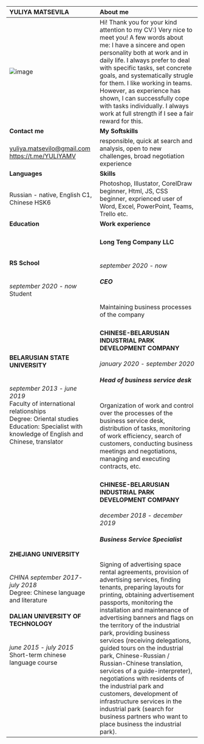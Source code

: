 
|YULIYA MATSEVILA|About me|
|:-------------------------|:------|
| ![image](https://sun9-36.userapi.com/impg/2CTPuEpS-m7q54n8BxwTzbZ-v2Nqzvl0oAMJng/_mRqNrdXa5U.jpg?size=200x0&quality=90&crop=0,0,944,1112&sign=e9fcd91fc4704cca4ccb2f5bd2a64356&ava=1)| Hi! Thank you for your kind attention to my CV:) Very nice to meet you! A few words about me: I have a sincere and open personality both at work and in daily life. I always prefer to deal with specific tasks, set concrete goals, and systematically strugle for them. I like working in teams. However, as experience has shown, I can successfully cope with tasks individually. I always work at full strength if I see a fair reward for this. |
| **Contact me**| **My Softskills**| 
|yuliya.matsevilo@gmail.com https://t.me/YULIYAMV| responsible, quick at search and analysis, open to new challenges, broad negotiation experience|
|**Languages**|**Skills**|
|Russian - native, English C1, Chinese HSK6| Photoshop, Illustator, CorelDraw beginner, Html, JS, CSS beginner, exprienced user of Word, Excel, PowerPoint, Teams, Trello etc.|
|**Education**|**Work experience**|
|<h4>RS School</h4> <br/>*september 2020 - now* <br/>Student|<h4>Long Teng Company LLC</h4><br/> *september 2020 - now* <br/><h5>CEO</h5> <br/>Maintaining business processes of the company|
|<h4>BELARUSIAN STATE UNIVERSITY</h4><br/> *september 2013 - june 2019* <br/>Faculty of international relationships <br/>Degree: Oriental studies <br/>Education: Specialist with knowledge of English and Chinese, translator|<h4>CHINESE-BELARUSIAN INDUSTRIAL PARK DEVELOPMENT COMPANY</h4> *january 2020 - september 2020* <h5>Head of business service desk</h5> <br/>Organization of work and control over the processes of the business service desk, distribution of tasks, monitoring of work efficiency, search of customers, conducting business meetings and negotiations, managing and executing contracts, etc.|
|<h4>ZHEJIANG UNIVERSITY</h4> <br/>*CHINA september 2017- july 2018* <br/>Degree: Chinese language and literature <br/><h4>DALIAN UNIVERSITY OF TECHNOLOGY</h4> <br/>*june 2015 - july 2015* <br/>Short-term chinese language course|<h4>CHINESE-BELARUSIAN INDUSTRIAL PARK DEVELOPMENT COMPANY</h4> *december 2018 - december 2019* <h5>Business Service Specialist</h5> <br/>Signing of advertising space rental agreements, provision of advertising services, finding tenants, preparing layouts for printing, obtaining advertisement passports, monitoring the installation and maintenance of advertising banners and flags on the territory of the industrial park, providing business services (receiving delegations, guided tours on the industrial park, Chinese-Russian / Russian-Chinese translation, services of a guide-interpreter), negotiations with residents of the industrial park and customers, development of infrastructure services in the industrial park (search for business partners who want to place business the industrial park).|
